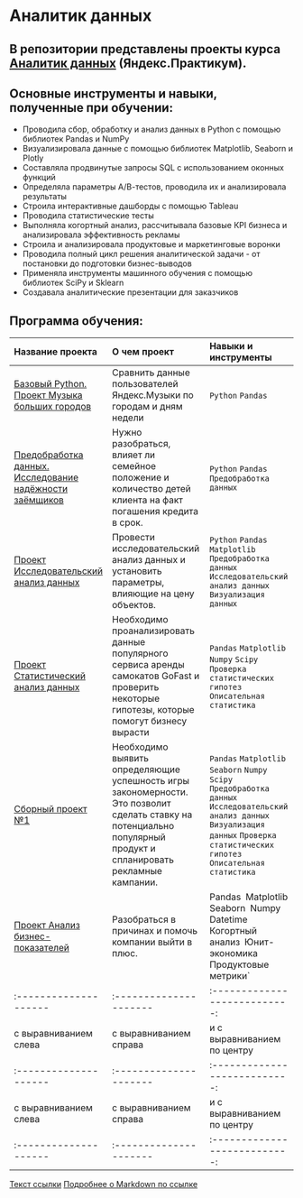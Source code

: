 # Аналитик данных
## В репозитории представлены проекты курса [Аналитик данных](https://practicum.yandex.ru/data-analyst/) (Яндекс.Практикум).
## Основные инструменты и навыки, полученные при обучении:
- Проводила сбор, обработку и анализ данных в Python с помощью библиотек Pandas и NumPy
- Визуализировала данные с помощью библиотек Matplotlib, Seaborn и Plotly
- Составляла продвинутые запросы SQL с использованием оконных функций
- Определяла параметры А/В-тестов, проводила их и анализировала результаты
- Строила интерактивные дашборды с помощью Tableau
- Проводила статистические тесты
- Выполняла когортный анализ, рассчитывала базовые КРI бизнеса и анализировала эффективность рекламы
- Строила и анализировала продуктовые и маркетинговые воронки
- Проводила полный цикл решения аналитической задачи - от постановки до подготовки бизнес-выводов
- Применяла инструменты машинного обучения с помощью библиотек SciPy и Sklearn
- Создавала аналитические презентации для заказчиков

## Программа обучения:

| Название проекта            | О чем проект           | Навыки и инструменты               |
| :-------------------- | :--------------------- |:---------------------------|
| [Базовый Python. Проект Музыка больших городов](https://github.com/MariiaKarabatova/Yandex_Praktikum/blob/main/%D0%91%D0%B0%D0%B7%D0%BE%D0%B2%D1%8B%D0%B9%20Python.%20%D0%9F%D1%80%D0%BE%D0%B5%D0%BA%D1%82%20%D0%9C%D1%83%D0%B7%D1%8B%D0%BA%D0%B0%20%D0%B1%D0%BE%D0%BB%D1%8C%D1%88%D0%B8%D1%85%20%D0%B3%D0%BE%D1%80%D0%BE%D0%B4%D0%BE%D0%B2/%D0%9F%D1%80%D0%BE%D0%B5%D0%BA%D1%82%20%D0%9C%D1%83%D0%B7%D1%8B%D0%BA%D0%B0%20%D0%B1%D0%BE%D0%BB%D1%8C%D1%88%D0%B8%D1%85%20%D0%B3%D0%BE%D1%80%D0%BE%D0%B4%D0%BE%D0%B2.ipynb)| Сравнить данные пользователей Яндекс.Музыки по городам и дням недели| `Python`  `Pandas` |
| [Предобработка данных. Исследование надёжности заёмщиков](https://github.com/MariiaKarabatova/Yandex_Praktikum/commit/32055d6662a944937ddab42247a6e29d1647db64) | Нужно разобраться, влияет ли семейное положение и количество детей клиента на факт погашения кредита в срок. | `Python`  `Pandas` `Предобработка данных`|
| [Проект Исследовательский анализ данных](https://github.com/MariiaKarabatova/Yandex_Praktikum/commit/0d6eba82bfb077832d3ae4858fa40f2af75b1538) | Провести исследовательский анализ данных и установить параметры, влияющие на цену объектов.|`Python` `Pandas` `Matplotlib` `Предобработка данных` `Исследовательский анализ данных` `Визуализация данных`|
| [Проект Статистический анализ данных](https://github.com/MariiaKarabatova/Yandex_Praktikum/commit/62232b014b5122905ed7638d345d5c2727a965f2) | Необходимо проанализировать данные популярного сервиса аренды самокатов GoFast и проверить некоторые гипотезы, которые помогут бизнесу вырасти| `Pandas` `Matplotlib` `Numpy` `Scipy` `Проверка статистических гипотез` `Описательная статистика`|
|  [Сборный проект №1](https://github.com/MariiaKarabatova/Yandex_Praktikum/commit/2eb7c383e7f71be1aa04bd1cecc510f061121e78) | Необходимо выявить определяющие успешность игры закономерности. Это позволит сделать ставку на потенциально популярный продукт и спланировать рекламные кампании.|`Pandas` `Matplotlib` `Seaborn` `Numpy` `Scipy` `Предобработка данных` `Исследовательский анализ данных` `Визуализация данных` `Проверка статистических гипотез` `Описательная статистика`|
|  [Проект Анализ бизнес-показателей](https://github.com/MariiaKarabatova/Yandex_Praktikum/commit/9ba5a1557663a2df2d8fe10e7fdc0d8423e25091) | Разобраться в причинах и помочь компании выйти в плюс. | Pandas` `Matplotlib` `Seaborn` `Numpy` `Datetime` `Когортный анализ` `Юнит-экономика` `Продуктовые метрики` |
| :-------------------- | :--------------------- |:---------------------------:|
| с выравниванием слева | с выравниванием справа | и с выравниванием по центру |
| :-------------------- | :--------------------- |:---------------------------:|
| с выравниванием слева | с выравниванием справа | и с выравниванием по центру |
| :-------------------- | :--------------------- |:---------------------------:|


[Текст ссылки](адрес://ссылки.здесь "Заголовок ссылки")
[Подробнее о Markdown по ссылке](https://daringfireball.net/projects/markdown/)

